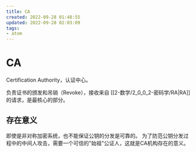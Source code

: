```yaml
---
title: CA
created: 2022-09-28 01:48:55
updated: 2022-09-28 02:03:09
tags: 
- atom
---
```


# CA

Certification Authority，认证中心。

负责证书的颁发和吊销（Revoke），接收来自 [[2-数学/2_0_0_2-密码学/RA|RA]] 的请求，是最核心的部分。

## 存在意义

即使是非对称加密系统，也不能保证公钥的分发是可靠的。 为了防范公钥分发过程中的中间人攻击，需要一个可信的"始祖"公证人，这就是CA机构存在的意义。
